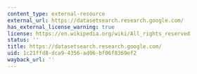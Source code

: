 ```yaml
---
content_type: external-resource
external_url: https://datasetsearch.research.google.com/
has_external_license_warning: true
license: https://en.wikipedia.org/wiki/All_rights_reserved
status: ''
title: https://datasetsearch.research.google.com/
uid: 1c21ffd8-dca9-4356-ad06-bf06f8369ef2
wayback_url: ''
---
```

